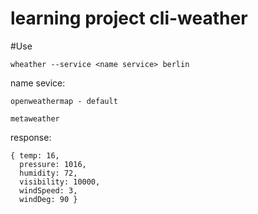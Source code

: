 # learning project cli-weather

#Use

`wheather --service <name service> berlin`

name sevice:

    openweathermap - default

    metaweather

response:
```
{ temp: 16,
  pressure: 1016,
  humidity: 72,
  visibility: 10000,
  windSpeed: 3,
  windDeg: 90 }
```